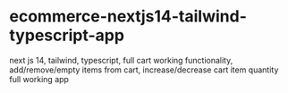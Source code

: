 # ecommerce-nextjs14-tailwind-typescript-app
next js 14, tailwind, typescript, full cart working functionality, add/remove/empty items from cart, increase/decrease cart item quantity full working app
